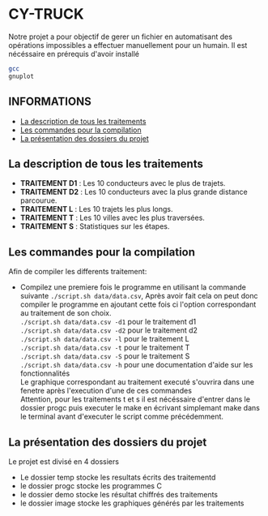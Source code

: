 # CY-TRUCK

Notre projet a pour objectif de gerer un fichier en automatisant des opérations impossibles a effectuer manuellement pour un humain. Il est nécéssaire en prérequis d'avoir installé 
```bash
gcc
gnuplot
```
## INFORMATIONS

 - [La description de tous les traitements](#la-description-de-tous-les-traitements)
 - [Les commandes pour la compilation](#Les-commandes-pour-la-compilation)  
 - [La présentation des dossiers du projet ](#La-présentation-des-dossiers-du-projet)

## La description de tous les traitements

- **TRAITEMENT D1** : Les 10 conducteurs avec le plus de trajets.
- **TRAITEMENT D2** : Les 10 conducteurs avec la plus grande distance parcourue.
- **TRAITEMENT L**  :    Les 10 trajets les plus longs.
- **TRAITEMENT T** : Les 10 villes avec les plus traversées.
- **TRAITEMENT S** : Statistiques sur les étapes.
## Les commandes pour la compilation

Afin de compiler les differents traitement: 

- Compilez une premiere fois le programme en utilisant la commande suivante `./script.sh data/data.csv`, Après avoir fait cela on peut donc compiler le programme en ajoutant cette fois ci l'option correspondant au traitement de son choix.  
`./script.sh data/data.csv -d1` pour le traitement d1  
`./script.sh data/data.csv -d2` pour le traitement d2  
`./script.sh data/data.csv -l` pour le traitement L  
`./script.sh data/data.csv -t` pour le traitement T  
`./script.sh data/data.csv -S` pour le traitement S  
`./script.sh data/data.csv -h` pour une documentation d'aide sur les fonctionnalités          
Le graphique correspondant au traitement executé s'ouvrira dans une fenetre après l'execution d'une de ces commandes  
Attention, pour les traitements t et s il est nécéssaire d'entrer dans le dossier progc puis executer le make en écrivant simplemant make dans le terminal avant d'executer le script comme précédemment.


## La présentation des dossiers du projet

Le projet est divisé en 4 dossiers  

 - Le dossier temp stocke les resultats écrits des traitementd
 - le dossier progc stocke les programmes C
 - le dossier demo  stocke les résultat chiffrés des traitements
 - le dossier image stocke les graphiques générés par les traitements
